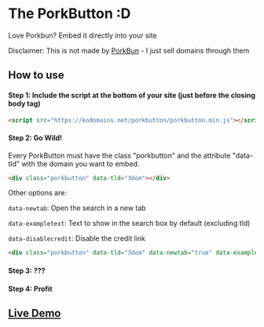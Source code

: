 # The PorkButton :D

Love Porkbun? Embed it directly into your site

Disclaimer: This is not made by <a href="https://porkbun.com">PorkBun</a> - I just sell domains through them

## How to use

#### Step 1: Include the script at the bottom of your site (just before the closing body tag)
```html
<script src="https://kodomains.net/porkbutton/porkbutton.min.js"></script>
```

#### Step 2: Go Wild!

Every PorkButton must have the class "porkbutton" and the attribute "data-tld" with the domain you want to embed.

```html
<div class="porkbutton" data-tld="3dom"></div>
```

Other options are:

`data-newtab`: Open the search in a new tab

`data-exampletext`: Text to show in the search box by default (excluding tld)

`data-disablecredit`: Disable the credit link

```html
<div class="porkbutton" data-tld="3dom" data-newtab="true" data-exampletext="ibuy" data-disablecredit="true"></div>
```

#### Step 3: ???

#### Step 4: Profit

## [Live Demo](https://conorhow.land/theporkbutton/)
